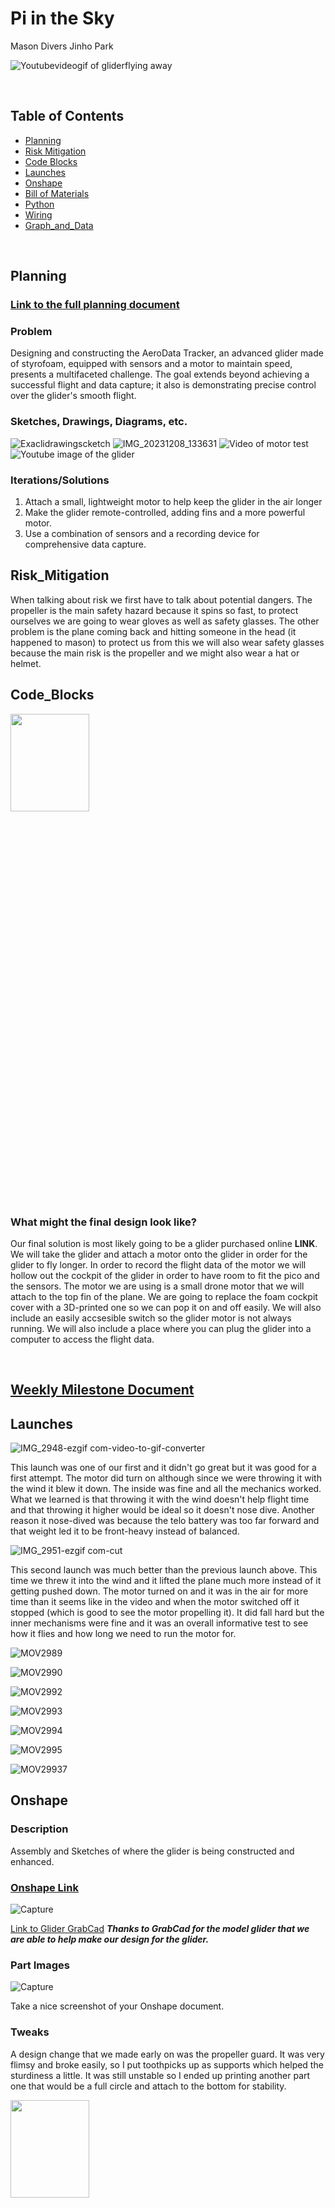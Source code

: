 # Pi in the Sky
Mason Divers Jinho Park

![Youtubevideogif of gliderflying away](https://github.com/MasonD552/Pi-In-the-Sky/blob/main/images/ezgif.com-optimize.gif)

&nbsp;


## Table of Contents
* [Planning](#Planning)
* [Risk Mitigation](#Risk_Mitigation)
* [Code Blocks](#Code_Blocks)
* [Launches](#Launches)
* [Onshape](#Onshape)
* [Bill of Materials](#Bill_Of_Materials)
* [Python](#Python)
* [Wiring](#Wiring)
* [Graph_and_Data](#Graph_and_Data)

  
&nbsp;

## Planning

### [Link to the full planning document](https://docs.google.com/document/d/1NXeKnzZdSg2TqsSXZj62jXSP2QAsmZ6uVfKxvh8M7RQ/edit?usp=sharing)


### Problem 
Designing and constructing the AeroData Tracker, an advanced glider made of styrofoam, equipped with sensors and a motor to maintain speed, presents a multifaceted challenge. The goal extends beyond achieving a successful flight and data capture; it also is demonstrating precise control over the glider's smooth flight.

### Sketches, Drawings, Diagrams, etc.
![Exaclidrawingscketch](https://github.com/MasonD552/Pi-In-the-Sky/blob/main/images/Excali%20draw%20project%20sketch%20of%20glider.png)
![IMG_20231208_133631](https://github.com/MasonD552/Pi-In-the-Sky/assets/113122312/7e3a5ef9-3576-4bed-8e3e-be1737a3d171)
![Video of motor test](https://github.com/MasonD552/Pi-In-the-Sky/blob/main/images/ezgif-1-49ec937a0d.gif)
![Youtube image of the glider](https://github.com/MasonD552/Pi-In-the-Sky/blob/main/images/Youtubevideo%20image.png)

### Iterations/Solutions
1. Attach a small, lightweight motor to help keep the glider in the air longer
2. Make the glider remote-controlled, adding fins and a more powerful motor.
3. Use a combination of sensors and a recording device for comprehensive data capture.

## Risk_Mitigation
When talking about risk we first have to talk about potential dangers. The propeller is the main safety hazard because it spins so fast, to protect ourselves we are going to wear gloves as well as safety glasses. The other problem is the plane coming back and hitting someone in the head (it happened to mason) to protect us from this we will also wear safety glasses because the main risk is the propeller and we might also wear a hat or helmet. 

## Code_Blocks

<img src="https://github.com/MasonD552/Pi-In-the-Sky/blob/main/images/WIN_20240125_14_05_09_Pro.jpg"  width="50%" height="20%">


### What might the final design look like?
Our final solution is most likely going to be a glider purchased online **LINK**. We will take the glider and attach a motor onto the glider in order for the glider to fly longer. In order to record the flight data of the motor we will hollow out the cockpit of the glider in order to have room to fit the pico and the sensors. The motor we are using is a small drone motor that we will attach to the top fin of the plane. We are going to replace the foam cockpit cover with a 3D-printed one so we can pop it on and off easily. We will also include an easily accsesible switch so the glider motor is not always running. We will also include a place where you can plug the glider into a computer to access the flight data.

&nbsp;

## [Weekly Milestone Document](https://docs.google.com/document/d/18BsiWJBjAEjfBCMQsnZhUZLcynrcRc9x9TwaMXnt_gY/edit?usp=sharing)

## Launches 

![IMG_2948-ezgif com-video-to-gif-converter](https://github.com/MasonD552/Pi-In-the-Sky/assets/113122312/f8ebccad-ba2f-472b-8973-e9c3bd4d6cf7)

This launch was one of our first and it didn't go great but it was good for a first attempt. The motor did turn on although since we were throwing it with the wind it blew it down. The inside was fine and all the mechanics worked. What we learned is that throwing it with the wind doesn't help flight time and that throwing it higher would be ideal so it doesn't nose dive. Another reason it nose-dived was because the telo battery was too far forward and that weight led it to be front-heavy instead of balanced. 

![IMG_2951-ezgif com-cut](https://github.com/MasonD552/Pi-In-the-Sky/assets/113122312/22587284-9358-4d3c-83fc-9d9515b92a9f)

This second launch was much better than the previous launch above. This time we threw it into the wind and it lifted the plane much more instead of it getting pushed down. The motor turned on and it was in the air for more time than it seems like in the video and when the motor switched off it stopped (which is good to see the motor propelling it). It did fall hard but the inner mechanisms were fine and it was an overall informative test to see how it flies and how long we need to run the motor for. 

![MOV2989](https://github.com/MasonD552/Pi-In-the-Sky/blob/main/videos/IMG_2989-ezgif.com-video-to-gif-converter.gif)

![MOV2990](https://github.com/MasonD552/Pi-In-the-Sky/blob/main/videos/IMG_2990-ezgif.com-video-to-gif-converter.gif)

![MOV2992](https://github.com/MasonD552/Pi-In-the-Sky/blob/main/videos/IMG_2992-ezgif.com-video-to-gif-converter.gif)

![MOV2993](https://github.com/MasonD552/Pi-In-the-Sky/blob/main/videos/IMG_2993-ezgif.com-video-to-gif-converter.gif)

![MOV2994](https://github.com/MasonD552/Pi-In-the-Sky/blob/main/videos/IMG_2994-ezgif.com-video-to-gif-converter.gif)

![MOV2995](https://github.com/MasonD552/Pi-In-the-Sky/blob/main/videos/IMG_2995-ezgif.com-optimize.gif)

![MOV29937](https://github.com/MasonD552/Pi-In-the-Sky/blob/main/videos/IMG_2997-ezgif.com-video-to-gif-converter.gif)

## Onshape

### Description

Assembly and Sketches of where the glider is being constructed and enhanced. 

### [Onshape Link](https://cvilleschools.onshape.com/documents/f701dde28e44a5d64f88d513/w/c3d1b7aabe3bebd2015edd37/e/548be30dfa79183bc255445f?renderMode=0&uiState=65736315da53c53d448474a5)

![Capture](https://github.com/MasonD552/Pi-In-the-Sky/assets/113122312/64809be4-3b21-4f54-858c-aa7559ae2269)

[Link to Glider GrabCad](https://grabcad.com/library/multiplex-fox-glider-plane-1)
***Thanks to GrabCad for the model glider that we are able to help make our design for the glider.***
### Part Images

![Capture](https://github.com/MasonD552/Pi-In-the-Sky/assets/113122312/f7c037cf-3e73-4b46-acec-7166ce817961)

Take a nice screenshot of your Onshape document. 

### Tweaks 
A design change that we made early on was the propeller guard. It was very flimsy and broke easily, so I put toothpicks up as supports which helped the sturdiness a little. It was still unstable so I ended up printing another part one that would be a full circle and attach to the bottom for stability.




<img src="https://github.com/MasonD552/Pi-In-the-Sky/assets/113122312/3451002f-1d3e-43cb-82c7-c140e1837556"  width="50%" height="20%"> <img src="https://github.com/MasonD552/Pi-In-the-Sky/assets/113122312/1d8b665f-07a1-4346-b59d-5a14b3e0b1f9"  width="50%" height="20%"> 



### Reflection

What went wrong / was challenging, how'd you figure it out, and what did you learn from that experience? Your goal for the reflection is to pass on knowledge that will make this assignment better or easier for the next person. Think about your audience for this one, which may be "future you" (when you realize you need some of this code in three months), me, or your college admission committee!

&nbsp;

## Bill_of_Materials
- 2 foam planes (1 prototype) - $11.99
- Pico - $6
- Altimeter - $8.96 per MPL3115A2 in a pack of 10
- micro motor + propeller - [Link](http://www.crazepony.com/products/tiny-whoop-motors.html)
- MPU 6050 $11.66 per MPU6050 in a pack of 10
- battery DJI Tello battery $19-20
- 3D printing
- toothpicks
- hot glue
- rubber bands

## Python

[Link to Python Code](https://github.com/MasonD552/Pi-In-the-Sky/blob/main/raspberry-pi/Pi_In_the_sky.py)


## Wiring

![WiringDiagramPiSky](https://github.com/MasonD552/Pi-In-the-Sky/blob/main/images/Untitled%20Sketch%202_bb.png)
Pt 1. 
![WiringDiagramPiSkypt2](https://github.com/MasonD552/Pi-In-the-Sky/blob/main/images/Untitled%20Sketch%202_bb.png)
Pt 2. We changed the wiring to account for the weight of the pane making it lighter. We removed the MPU 6050. As well as changing the wiring for the Mosfet. 

## Graph_and_Data
[Link to Spreadsheet Document of Data from throws on 5/17/24](https://docs.google.com/spreadsheets/d/1uB8QebK5OYZqLGza91r29Eb5k3zE_UhoGJ2RRBXb9n0/edit?usp=sharing)
